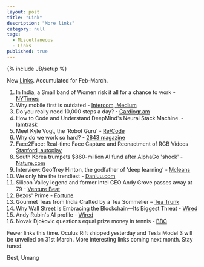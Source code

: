 ```yaml
---
layout: post
title: "Link"
description: "More links"
category: null
tags: 
  - Miscellaneous
  - Links
published: true
---
```


{% include JB/setup %}

<p>
New <a href="http://umangsaini.in/tags.html#Links-ref">Links</a>. Accumulated for Feb-March.
</p>

1. In India, a Small band of Women risk it all for a chance to work - [NYTimes](http://www.nytimes.com/2016/01/31/world/asia/indian-women-labor-work-force.html?_r=0)
2. Why mobile first is outdated - [Intercom, Medium](https://medium.com/intercom-inside/why-mobile-first-is-outdated-f10a3dc357bd#.pujcz8p6i)
3. Do you really need 10,000 steps a day? - [Cardiogr.am](https://blog.cardiogr.am/2016/02/12/do-you-really-need-10000-steps-a-day-2/)
4. How to Code and Understand DeepMind's Neural Stack Machine. - [Iamtrask](https://iamtrask.github.io/2016/02/25/deepminds-neural-stack-machine/?i=4)
5. Meet Kyle Vogt, the ‘Robot Guru’ - [Re/Code](http://recode.net/2016/03/11/meet-kyle-vogt-the-robot-guru-who-just-sold-his-second-billion-dollar-startup-in-three-years/)
6. Why do we work so hard?  - [2843 magazine](https://www.1843magazine.com/features/why-do-we-work-so-hard)
7. Face2Face: Real-time Face Capture and Reenactment of RGB Videos [Stanford, autoplay](http://www.graphics.stanford.edu/~niessner/thies2016face.html)
8. South Korea trumpets $860-million AI fund after AlphaGo 'shock' - [Nature.com](http://www.nature.com/news/south-korea-trumpets-860-million-ai-fund-after-alphago-shock-1.19595)
9. Interview: Geoffrey Hinton, the godfather of ‘deep learning’ - [Mcleans](http://www.macleans.ca/society/science/the-meaning-of-alphago-the-ai-program-that-beat-a-go-champ/)
10. We only hire the trendiest - [Danluu.com](http://danluu.com/programmer-moneyball/)
11. Silicon Valley legend and former Intel CEO Andy Grove passes away at 79 - [Venture Beat](http://venturebeat.com/2016/03/21/silicon-valley-legend-and-former-intel-ceo-andy-grove-passes-away-at-79/)
12. Bezos' Prime  - [Fortune](http://fortune.com/amazon-jeff-bezos-prime/)
13. Gourmet Teas from India Crafted by a Tea Sommelier –  [Tea Trunk](http://teatrunk.com)
14. Why Wall Street Is Embracing the Blockchain—Its Biggest Threat - [Wired](http://www.wired.com/2016/02/wall-street-is-embracing-the-blockchain-its-biggest-threat/)
15. Andy Rubin's AI profile - [Wired](http://www.wired.com/2016/02/android-inventor-andy-rubin-playground-artificial-intelligence/)
16. Novak Djokovic questions equal prize money in tennis - [BBC](http://www.bbc.com/news/world-us-canada-35859791)


Fewer links this time. Oculus Rift shipped yesterday and Tesla Model 3 will be unveiled on 31st March. More interesting links coming next month. Stay tuned.

Best, Umang
